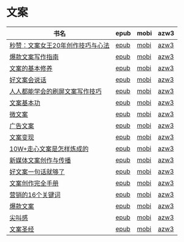 # 文案

| 书名 | epub | mobi | azw3 |
| --- | --- | --- | --- |
| [秒赞：文案女王20年创作技巧与心法](http://ct.dalanmei.com/f/31084289-570260016-ff0889) | [epub](http://ct.dalanmei.com/f/31084289-570260016-ff0889) | [mobi](http://ct.dalanmei.com/f/31084289-570112121-f7d21c) | [azw3](http://ct.dalanmei.com/f/31084289-571416976-314ecf) |
| [爆款文案写作指南](http://ct.dalanmei.com/f/31084289-572086340-725506) | [epub](http://ct.dalanmei.com/f/31084289-572086340-725506) | [mobi](http://ct.dalanmei.com/f/31084289-571728907-52dfd2) | [azw3](http://ct.dalanmei.com/f/31084289-572112528-106f8d) |
| [文案的基本修养](http://ct.dalanmei.com/f/31084289-572112596-5d9e5e) | [epub](http://ct.dalanmei.com/f/31084289-572112596-5d9e5e) | [mobi](http://ct.dalanmei.com/f/31084289-571723389-0c764e) | [azw3](http://ct.dalanmei.com/f/31084289-572116709-869bb0) |
| [好文案会说话](http://ct.dalanmei.com/f/31084289-572112601-f7a72d) | [epub](http://ct.dalanmei.com/f/31084289-572112601-f7a72d) | [mobi](http://ct.dalanmei.com/f/31084289-571723377-242ec6) | [azw3](http://ct.dalanmei.com/f/31084289-572116731-1aa7f7) |
| [人人都能学会的刷屏文案写作技巧](http://ct.dalanmei.com/f/31084289-572114112-8a42d0) | [epub](http://ct.dalanmei.com/f/31084289-572114112-8a42d0) | [mobi](http://ct.dalanmei.com/f/31084289-571714256-aa0860) | [azw3](http://ct.dalanmei.com/f/31084289-572125046-337a89) |
| [文案基本功](http://ct.dalanmei.com/f/31084289-572114745-ad0579) | [epub](http://ct.dalanmei.com/f/31084289-572114745-ad0579) | [mobi](http://ct.dalanmei.com/f/31084289-571711448-4a90ef) | [azw3](http://ct.dalanmei.com/f/31084289-572133729-cc8a79) |
| [微文案](http://ct.dalanmei.com/f/31084289-572114875-9430bb) | [epub](http://ct.dalanmei.com/f/31084289-572114875-9430bb) | [mobi](http://ct.dalanmei.com/f/31084289-571710817-86aec1) | [azw3](http://ct.dalanmei.com/f/31084289-572134648-1568b7) |
| [广告文案](http://ct.dalanmei.com/f/31084289-571919735-873098) | [epub](http://ct.dalanmei.com/f/31084289-571919735-873098) | [mobi](http://ct.dalanmei.com/f/31084289-571559027-339aeb) | [azw3](http://ct.dalanmei.com/f/31084289-572211419-a02a06) |
| [文案变现](http://ct.dalanmei.com/f/31084289-571778678-cb7301) | [epub](http://ct.dalanmei.com/f/31084289-571778678-cb7301) | [mobi](http://ct.dalanmei.com/f/31084289-571520036-ee5b04) | [azw3](http://ct.dalanmei.com/f/31084289-571925037-214048) |
| [10W+走心文案是怎样炼成的](http://ct.dalanmei.com/f/31084289-571779729-27cbde) | [epub](http://ct.dalanmei.com/f/31084289-571779729-27cbde) | [mobi](http://ct.dalanmei.com/f/31084289-571523765-71d244) | [azw3](http://ct.dalanmei.com/f/31084289-571975861-80af5f) |
| [新媒体文案创作与传播](http://ct.dalanmei.com/f/31084289-571807209-c0cc41) | [epub](http://ct.dalanmei.com/f/31084289-571807209-c0cc41) | [mobi](http://ct.dalanmei.com/f/31084289-571539283-96b7b0) | [azw3](http://ct.dalanmei.com/f/31084289-571992205-a132a4) |
| [好文案一句话就够了](http://ct.dalanmei.com/f/31084289-571831238-0d2a84) | [epub](http://ct.dalanmei.com/f/31084289-571831238-0d2a84) | [mobi](http://ct.dalanmei.com/f/31084289-571549399-8bfde3) | [azw3](http://ct.dalanmei.com/f/31084289-572065211-d9e1da) |
| [文案创作完全手册](http://ct.dalanmei.com/f/31084289-571986957-c1cdb6) | [epub](http://ct.dalanmei.com/f/31084289-571986957-c1cdb6) | [mobi](http://ct.dalanmei.com/f/31084289-571561110-1a4372) | [azw3](http://ct.dalanmei.com/f/31084289-571904816-e3c395) |
| [营销的16个关键词](http://ct.dalanmei.com/f/31084289-571988331-f32fc9) | [epub](http://ct.dalanmei.com/f/31084289-571988331-f32fc9) | [mobi](http://ct.dalanmei.com/f/31084289-571561575-947656) | [azw3](http://ct.dalanmei.com/f/31084289-571840197-6be475) |
| [爆款文案](http://ct.dalanmei.com/f/31084289-571736520-3fc0c9) | [epub](http://ct.dalanmei.com/f/31084289-571736520-3fc0c9) | [mobi](http://ct.dalanmei.com/f/31084289-571582406-24dc37) | [azw3](http://ct.dalanmei.com/f/31084289-571856979-d44591) |
| [尖叫感](http://ct.dalanmei.com/f/31084289-571775008-13d17f) | [epub](http://ct.dalanmei.com/f/31084289-571775008-13d17f) | [mobi](http://ct.dalanmei.com/f/31084289-571499318-2269e9) | [azw3](http://ct.dalanmei.com/f/31084289-571873568-81c664) |
| [文案圣经](None) | [epub](None) | [mobi](None) | [azw3](None) |
